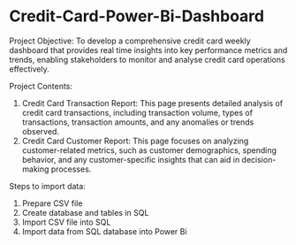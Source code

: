 # Credit-Card-Power-Bi-Dashboard
Project Objective:
To develop a comprehensive credit card weekly dashboard that provides real time insights into key performance metrics and trends, enabling stakeholders to monitor and analyse credit card operations effectively.

Project Contents:
1. Credit Card Transaction Report: This page presents detailed analysis of credit card transactions, including transaction volume, types of transactions, transaction amounts, and any anomalies or trends observed.
2. Credit Card Customer Report: This page focuses on analyzing customer-related metrics, such as customer demographics, spending behavior, and any customer-specific insights that can aid in decision-making processes.

Steps to import data:
1. Prepare CSV file
2. Create database and tables in SQL
3. Import CSV file into SQL
4. Import data from SQL database into Power Bi
